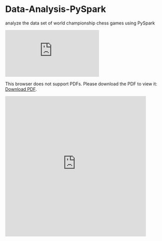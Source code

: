 # Data-Analysis-PySpark
analyze the data set of world championship chess games using PySpark

<object data="https://github.com/abhinit21/Data-Analysis-PySpark/blob/main/Assignment%20PySpark.pdf" type="application/pdf" width="700px" height="700px">
    <embed src="https://github.com/abhinit21/Data-Analysis-PySpark/blob/main/Assignment%20PySpark.pdf">
        <p>This browser does not support PDFs. Please download the PDF to view it: <a href="https://github.com/abhinit21/Data-Analysis-PySpark/blob/main/Assignment%20PySpark.pdf">Download PDF</a>.</p>
    </embed>
</object>

<embed
    width="450px" height="450px"
    src="https://rawgithubusercontent.com/abhinit21/Data-Analysis-PySpark/blob/main/Assignment%20PySpark.pdf" 
/>
